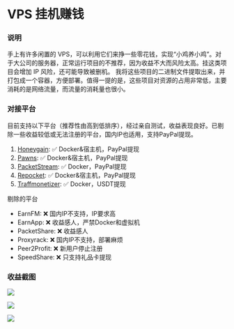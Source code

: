# VPS 挂机赚钱

### 说明

手上有许多闲置的 VPS，可以利用它们来挣一些零花钱，实现“小鸡养小鸡”。对于大公司的服务器，正常运行项目的不推荐，因为收益不大而风险太高。挂这类项目会增加
IP 风险，还可能导致被删机。
我将这些项目的二进制文件提取出来，并打包成一个容器，方便部署。值得一提的是，这些项目对资源的占用非常低，主要消耗的是网络流量，而流量的消耗量也很小。

### 对接平台

目前支持以下平台（推荐性由高到低排序），经过亲自测试，收益表现良好。已剔除一些收益较低或无法注册的平台，国内IP也适用，支持PayPal提现。

1. [Honeygain](https://r.honeygain.me/YE898D03EA): ✅ Docker&宿主机，PayPal提现
2. [Pawns](https://pawns.app/?r=9840918): ✅ Docker&宿主机，PayPal提现
3. [PacketStream](https://packetstream.io/?psr=6pdw): ✅ Docker，PayPal提现
4. [Repocket](https://tlink.repocket.com/q9ly): ✅ Docker&宿主机，PayPal提现
5. [Traffmonetizer](https://traffmonetizer.com/?aff=1796253): ✅ Docker，USDT提现

剔除的平台

- EarnFM: ❌ 国内IP不支持，IP要求高
- EarnApp: ❌ 收益感人，严禁Docker和虚拟机
- PacketShare: ❌ 收益感人
- Proxyrack: ❌ 国内IP不支持，部署麻烦
- Peer2Profit: ❌ 新用户停止注册
- SpeedShare: ❌ 只支持礼品卡提现

### 收益截图

![](https://g.gtimg.cn/music/photo_new/T053XD01004dqONe3aC9ry.png)

![](https://g.gtimg.cn/music/photo_new/T053XD010016Nzyn3a79ql.png)

![](https://g.gtimg.cn/music/photo_new/T053XD01003NTE9P0F0z9u.png)